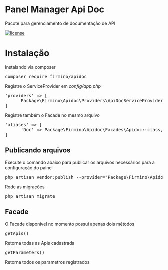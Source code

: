 # Panel Manager Api Doc
Pacote para gerenciamento de documentação de API

[![license](https://img.shields.io/github/license/mashape/apistatus.svg)]()

# Instalação

Instalando via composer

<pre>composer require firmino/apidoc</pre>

Registre o ServiceProvider em <i>config/app.php</i> 

<pre>
'providers' => [
      Package\Firmino\Apidoc\Providers\ApiDocServiceProvider::class,
]
</pre>

Registre também o Facade no mesmo arquivo 

<pre>
'aliases' => [
      'Doc' => Package\Firmino\Apidoc\Facades\Apidoc::class,
]
</pre>

## Publicando arquivos

Execute o comando abaixo para publicar os arquivos necessários para a configuração do painel

<pre>php artisan vendor:publish --provider="Package\Firmino\Apidoc\Providers\ApiDocServiceProvider"</pre>

Rode as migrações 

<pre>php artisan migrate</pre>

## Facade

O Facade disponivel no momento possui apenas dois métodos

<pre>getApis()</pre>
Retorna todas as Apis cadastrada

<pre>getParameters()</pre>
Retorna todos os parametros registrados





